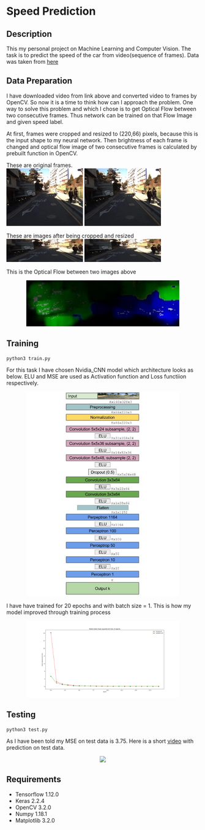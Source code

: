 # Speed Prediction

## Description
This my personal project on Machine Learning and Computer Vision. The task is to predict the speed of the car from video(sequence of frames). Data was taken from [here](https://github.com/marsauto/marschallenge)

## Data Preparation
I have downloaded video from link above and converted video to frames by OpenCV. So now it is a time to think how can I approach the problem. One way to solve this problem and which I chose is to get Optical Flow between two consecutive frames. Thus network can be trained on that Flow Image and given speed label.   

At first, frames were cropped and resized to (220,66) pixels, because this is the input shape to my neural network. Then brightness of each frame is changed and optical flow image of two consecutive frames is calculated by prebuilt function in OpenCV.   

These are original frames.   
<img src = "assets/image1.jpg" width ="200" /> <img src = "assets/image2.jpg" width ="200" />


These are images after being cropped and resized
<img src = "assets/resized_image1.jpg" width ="200" /> <img src = "assets/resized_image2.jpg" width ="200" />

This is the Optical Flow between two images above
<p align="center">
    <img src="./assets/flow_image.jpg" width="400"/>
</p>

## Training
```
python3 train.py
```
For this task I have chosen Nvidia_CNN model which architecture looks as below. ELU and MSE are used as Activation function and Loss functiion respectively.
<p align="center">
    <img src="./assets/nvidia_cnn.jpg" width="400"/>
</p>
I have have trained for 20 epochs and with batch size = 1. This is how my model improved through training process
<p align="center">
    <img src="./assets/MSE_per_epoch.png" width="400"/>
</p>

## Testing
```
python3 test.py
```
As I have been told my MSE on test data is 3.75. Here is a short [video](https://www.youtube.com/watch?v=GZHlWl803Pw) with prediction on test data. 
<p align="center">
    <img src="./assets/my_gif.gif" width="400"/>
</p>

## Requirements
* Tensorflow 1.12.0
* Keras 2.2.4
* OpenCV 3.2.0
* Numpy 1.18.1
* Matplotlib 3.2.0
